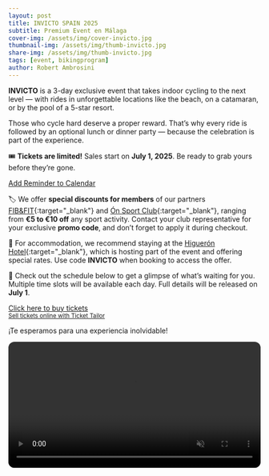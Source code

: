 ```yaml
---
layout: post
title: INVICTO SPAIN 2025
subtitle: Premium Event en Málaga
cover-img: /assets/img/cover-invicto.jpg
thumbnail-img: /assets/img/thumb-invicto.jpg
share-img: /assets/img/thumb-invicto.jpg
tags: [event, bikingprogram]
author: Robert Ambrosini
---
```


**INVICTO** is a 3-day exclusive event that takes indoor cycling to the next level — with rides in unforgettable locations like the beach, on a catamaran, or by the pool of a 5-star resort.

Those who cycle hard deserve a proper reward. That’s why every ride is followed by an optional lunch or dinner party — because the celebration is part of the experience.

🎟️ **Tickets are limited!** Sales start on **July 1, 2025**. Be ready to grab yours before they’re gone.

<a title="Add to Calendar" class="addeventatc" data-id="xX25912571" href="https://www.addevent.com/event/xX25912571" target="_blank">Add Reminder to Calendar</a> <script type="text/javascript" src="https://cdn.addevent.com/libs/atc/1.6.1/atc.min.js" async defer></script>

🏷️ We offer **special discounts for members** of our partners [FIB&FIT](https://www.fibefit.it/){:target="_blank"} and [Ón Sport Club](https://higueronsportclub.com/es/){:target="_blank"}, ranging from **€5 to €10 off** any sport activity. Contact your club representative for your exclusive **promo code**, and don’t forget to apply it during checkout.

🏨 For accommodation, we recommend staying at the [Higuerón Hotel](https://www.hilton.com/en/hotels/agprhqq-higueron-hotel-malaga/){:target="_blank"}, which is hosting part of the event and offering special rates. Use code **INVICTO** when booking to access the offer.

📅 Check out the schedule below to get a glimpse of what’s waiting for you. Multiple time slots will be available each day. Full details will be released on **July 1**.

<!-- Ticket Tailor: Invicto -->
<div class="tt-widget"><div class="tt-widget-fallback"><p><a href="https://www.tickettailor.com/checkout/new-session/id/6187828/chk/334e/?ref=website_widget&show_search_filter=true&show_date_filter=true&show_sort=true" target="_blank">Click here to buy tickets</a><br /><small><a href="https://www.tickettailor.com?rf=wdg_252091" class="tt-widget-powered">Sell tickets online with Ticket Tailor</a></small></p></div><script src="https://cdn.tickettailor.com/js/widgets/min/widget.js" data-url="https://www.tickettailor.com/checkout/new-session/id/6187828/chk/334e/?ref=website_widget&show_search_filter=true&show_date_filter=true&show_sort=true" data-type="inline" data-inline-minimal="false" data-inline-show-logo="false" data-inline-bg-fill="true" data-inline-inherit-ref-from-url-param="" data-inline-ref="website_widget"></script></div>

¡Te esperamos para una experiencia inolvidable!

<video autoplay loop muted playsinline style="width:100%; max-width:600px; border-radius:12px;">
  <source src="{{ '/assets/img/invicto-logo.mp4' | relative_url }}" type="video/mp4">
  Your browser does not support the video tag.
</video>
